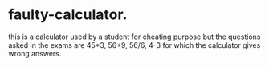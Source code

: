 # faulty-calculator.
this is a calculator used by a student for cheating purpose but the questions asked in the exams are 45*3, 56+9, 56/6, 4-3 for which the calculator gives wrong answers.
